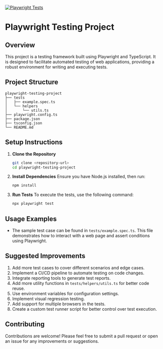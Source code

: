 [![Playwright Tests](https://github.com/RubenLancho/playwright/actions/workflows/playwright.yml/badge.svg)](https://github.com/RubenLancho/playwright/actions/workflows/playwright.yml)

# Playwright Testing Project

## Overview
This project is a testing framework built using Playwright and TypeScript. It is designed to facilitate automated testing of web applications, providing a robust environment for writing and executing tests.

## Project Structure
```
playwright-testing-project
├── tests
│   ├── example.spec.ts
│   └── helpers
│       └── utils.ts
├── playwright.config.ts
├── package.json
├── tsconfig.json
└── README.md
```

## Setup Instructions

1. **Clone the Repository**
   ```bash
   git clone <repository-url>
   cd playwright-testing-project
   ```

2. **Install Dependencies**
   Ensure you have Node.js installed, then run:
   ```bash
   npm install
   ```

3. **Run Tests**
   To execute the tests, use the following command:
   ```bash
   npx playwright test
   ```

## Usage Examples
- The sample test case can be found in `tests/example.spec.ts`. This file demonstrates how to interact with a web page and assert conditions using Playwright.

## Suggested Improvements
1. Add more test cases to cover different scenarios and edge cases.
2. Implement a CI/CD pipeline to automate testing on code changes.
3. Integrate reporting tools to generate test reports.
4. Add more utility functions in `tests/helpers/utils.ts` for better code reuse.
5. Use environment variables for configuration settings.
6. Implement visual regression testing.
7. Add support for multiple browsers in the tests.
8. Create a custom test runner script for better control over test execution.

## Contributing
Contributions are welcome! Please feel free to submit a pull request or open an issue for any improvements or suggestions.